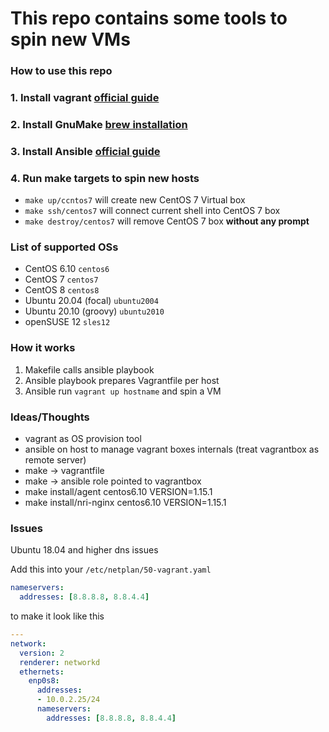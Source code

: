 # This repo contains some tools to spin new VMs


### How to use this repo

### 1. Install vagrant [official guide](https://www.vagrantup.com/docs/installation)
### 2. Install GnuMake [brew installation](https://formulae.brew.sh/formula/make)
### 3. Install Ansible [official guide](https://docs.ansible.com/ansible/latest/installation_guide/intro_installation.html#installing-ansible-on-macos)
### 4. Run make targets to spin new hosts

- `make up/ccntos7` will create new CentOS 7 Virtual box
- `make ssh/centos7` will connect current shell into CentOS 7 box
- `make destroy/centos7` will remove CentOS 7 box **without any prompt**

### List of supported OSs
- CentOS 6.10 `centos6`
- CentOS 7 `centos7`
- CentOS 8 `centos8`
- Ubuntu 20.04 (focal) `ubuntu2004`
- Ubuntu 20.10 (groovy) `ubuntu2010`
- openSUSE 12 `sles12`

### How it works
1. Makefile calls ansible playbook
2. Ansible playbook prepares Vagrantfile per host
3. Ansible run `vagrant up hostname` and spin a VM

### Ideas/Thoughts

- vagrant as OS provision tool
- ansible on host to manage vagrant boxes internals (treat vagrantbox as remote server)
- make -> vagrantfile 
- make -> ansible role pointed to vagrantbox
- make install/agent centos6.10 VERSION=1.15.1
- make install/nri-nginx centos6.10 VERSION=1.15.1

### Issues

Ubuntu 18.04 and higher dns issues

Add this into your `/etc/netplan/50-vagrant.yaml`

```yaml
nameservers:
  addresses: [8.8.8.8, 8.8.4.4]
```

to make it look like this

```yaml
---
network:
  version: 2
  renderer: networkd
  ethernets:
    enp0s8:
      addresses:
      - 10.0.2.25/24
      nameservers:
        addresses: [8.8.8.8, 8.8.4.4]
```